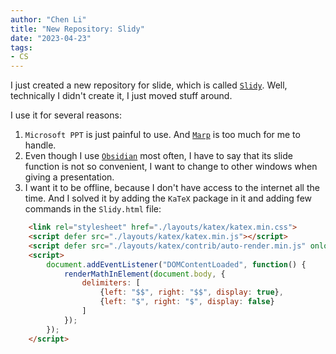 ```yaml
---
author: "Chen Li"
title: "New Repository: Slidy"
date: "2023-04-23"
tags: 
- CS
---
```


I just created a new repository for slide, which is called [`Slidy`](https://github.com/ChenLi2049/Slidy). Well, technically I didn't create it, I just moved stuff around.

I use it for several reasons:

1. `Microsoft PPT` is just painful to use. And [`Marp`](https://marp.app/) is too much for me to handle.
2. Even though I use [`Obsidian`](https://obsidian.md/) most often, I have to say that its slide function is not so convenient, I want to change to other windows when giving a presentation.
3. I want it to be offline, because I don't have access to the internet all the time. And I solved it by adding the `KaTeX` package in it and adding few commands in the `Slidy.html` file:
```html
    <link rel="stylesheet" href="./layouts/katex/katex.min.css">
    <script defer src="./layouts/katex/katex.min.js"></script>
    <script defer src="./layouts/katex/contrib/auto-render.min.js" onload="renderMathInElement(document.body);"></script>
    <script>
        document.addEventListener("DOMContentLoaded", function() {
            renderMathInElement(document.body, {
                delimiters: [
                    {left: "$$", right: "$$", display: true},
                    {left: "$", right: "$", display: false}
                ]
            });
        });
    </script>
```